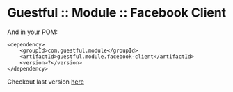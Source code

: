 Guestful :: Module :: Facebook Client
====

And in your POM:

```
<dependency>
    <groupId>com.guestful.module</groupId>
    <artifactId>guestful.module.facebook-client</artifactId>
    <version>?</version>
</dependency>
```

Checkout last version [here](https://bintray.com/guestful/maven/guestful.module.facebook-client/view)

